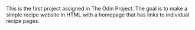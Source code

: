 This is the first project assigned in The Odin Project.
The goal is to make a simple recipe website in HTML with a
homepage that has links to individual recipe pages.